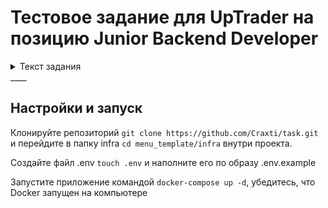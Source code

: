 # Тестовое задание для UpTrader на позицию Junior Backend Developer
<details>
    <summary>Текст задания</summary>

    Нужно сделать django app, который будет реализовывать древовидное меню, соблюдая следующие условия:
    1) Меню реализовано через template tag
    2) Все, что над выделенным пунктом - развернуто. Первый уровень вложенности под выделенными пунктом тоже развернут
    3) Хранится в БД
    4) Редактируется в админке Django
    5) Активный пункт меню определяется, исходя из URL текущей страницы
    6) Меню на одной странице может быть несколько, они определяются по названию
    7) При клике на меню происходит переход по заданному в нем URL. Он может быть задан как явным образом, так и через named URL
    8) На отрисовку каждого меню требуется ровно 1 запрос к БД

    Нужен django app, который позволяет вносить в БД меню (одно или несколько) через админку и нарисовать на любой нужной странице меню по названию

    ```
    {% draw_menu 'main_menu' %}
    ```

    При выполнении задания из библиотек следует использовать только Django и стандартную библиотеку Python
</details>
____

## Настройки и запуск

Клонируйте репозиторий `git clone https://github.com/Craxti/task.git` и перейдите в папку infra `cd menu_template/infra` внутри проекта.

Создайте файл .env `touch .env` и наполните его по образу .env.example

Запустите приложение командой `docker-compose up -d`, убедитесь, что Docker запущен на компьютере

